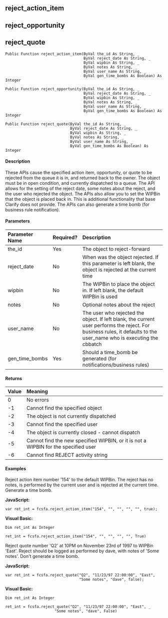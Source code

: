 reject_action_item
--------------------

reject_opportunity
------------------

reject_quote
------------

```
Public Function reject_action_item(ByVal the_id As String, _
                                   ByVal reject_date As String, _
                                   ByVal wipbin As String, _
                                   ByVal notes As String, _
                                   ByVal user_name As String, _
                                   ByVal gen_time_bombs As Boolean) As Integer
```

```
Public Function reject_opportunity(ByVal the_id As String, _
                                   ByVal reject_date As String, _
                                   ByVal wipbin As String, _
                                   ByVal notes As String, _
                                   ByVal user_name As String, _
                                   ByVal gen_time_bombs As Boolean) As Integer
```

```
Public Function reject_quote(ByVal the_id As String, _
                             ByVal reject_date As String, _
                             ByVal wipbin As String, _
                             ByVal notes As String, _
                             ByVal user_name As String, _
                             ByVal gen_time_bombs As Boolean) As Integer
```

#### Description

These APIs cause the specified action item, opportunity, or quote to be rejected from the queue it is in, and returned back to the owner. The object must be in open condition, and currently dispatched to a queue. The API allows for the setting of the reject date, some notes about the reject, and the user who rejected the object. The APIs also allow you to set the WIPBin that the object is placed back in. This is additional functionality that base Clarify does not provide. The APIs can also generate a time bomb (for business rule notification).

#### Parameters

| Parameter Name | Required? | Description |
|:--- |:--- |:--- |
| the_id | Yes | The object to reject-forward |
| reject_date | No | When was the object rejected. If this parameter is left blank, the object is rejected at the current time |
| wipbin | No | The WIPBin to place the object in. If left blank, the default WIPBin is used |
| notes | No | Optional notes about the reject |
| user_name | No | The user who rejected the object. If left blank, the current user performs the reject. For business rules, it defaults to the user_name who is executing the cbbatch |
| gen_time_bombs | Yes | Should a time_bomb be generated (for notifications/business rules) |

#### Returns

| Value | Meaning |
|:--- |:--- |
| 0 | No errors |
| -1 | Cannot find the specified object |
| -2 | The object is not currently dispatched |
| -3 | Cannot find the specified user |
| -4 | The object is currently closed - cannot dispatch |
| -5 | Cannot find the new specified WIPBIN, or it is not a WIPBIN for the specified user |
| -6 | Cannot find REJECT activity string |

#### Examples

Reject action item number '154' to the default WIPBin. The reject has no notes, is performed by the current user and is rejected at the current time. Generate a time bomb.

**JavaScript:**
```
var ret_int = fcsfa.reject_action_item("154", "", "", "", "", true);
```

**Visual Basic:**
```
Dim ret_int As Integer

ret_int = fcsfa.reject_action_item("154", "", "", "", "", True)
```

Reject quote number 'Q2' at 10PM on November 23rd of 1997 to WIPBin 'East'. Reject should be logged as performed by dave, with notes of 'Some notes'. Don't generate a time bomb.

**JavaScript:**
```
var ret_int = fcsfa.reject_quote("Q2", "11/23/97 22:00:00", "East",
                                 "Some notes", "dave", false);
```

**Visual Basic:**
```
Dim ret_int As Integer

ret_int = fcsfa.reject_quote("Q2", "11/23/97 22:00:00", "East", _
                      "Some notes", "dave", False)
```